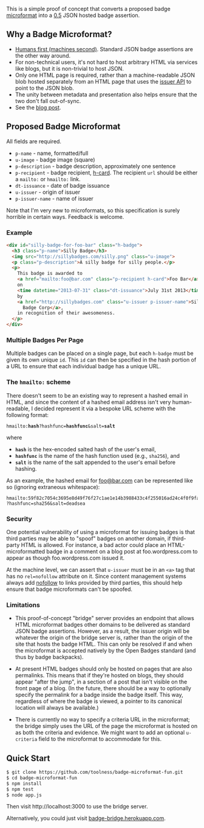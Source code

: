 This is a simple proof of concept that converts a proposed badge
[microformat][] into a [0.5][] JSON hosted badge assertion.

## Why a Badge Microformat?

* [Humans first (machines second)](http://microformats.org/#why). Standard
  JSON badge assertions are the other way around.
* For non-technical users, it's not hard to host arbitrary HTML via services
  like blogs, but it is non-trivial to host JSON.
* Only one HTML page is required, rather than a machine-readable JSON blob
  hosted separately from an HTML page that uses the [issuer API][] to point
  to the JSON blob.
* The unity between metadata and presentation also helps ensure that the two
  don't fall out-of-sync.
* See the [blog post][].

## Proposed Badge Microformat

All fields are required.

* `p-name` - name, formatted/full
* `u-image` - badge image (square)
* `p-description` - badge description, approximately one sentence
* `p-recipient` - badge recipient, [h-card][]. The recipient `url` should be
   either a `mailto:` or `hmailto:` link.
* `dt-issuance` - date of badge issuance
* `u-issuer` - origin of issuer
* `p-issuer-name` - name of issuer

Note that I'm very new to microformats, so this specification is surely
horrible in certain ways. Feedback is welcome.

### Example

```html
<div id="silly-badge-for-foo-bar" class="h-badge">
  <h3 class="p-name">Silly Badge</h3>
  <img src="http://sillybadges.com/silly.png" class="u-image">
  <p class="p-description">A silly badge for silly people.</p>
  <p>
    This badge is awarded to
    <a href="mailto:foo@bar.com" class="p-recipient h-card">Foo Bar</a>
    on
    <time datetime="2013-07-31" class="dt-issuance">July 31st 2013</time>
    by
    <a href="http://sillybadges.com" class="u-issuer p-issuer-name">Silly 
      Badge Corp</a>,
    in recognition of their awesomeness.
  </p>
</div>
```

### Multiple Badges Per Page

Multiple badges can be placed on a single page, but each `h-badge` must
be given its own unique `id`. This `id` can then be specified in the hash
portion of a URL to ensure that each individual badge has a unique URL.

### The `hmailto:` scheme

There doesn't seem to be an existing way to represent a hashed email in
HTML, and since the content of a hashed email address isn't
very human-readable, I decided represent it via a bespoke URL scheme with the
following format:

<code>hmailto:<strong>hash</strong>?hashfunc=<strong>hashfunc</strong>&salt=<strong>salt</strong></code>

where

* <code>**hash**</code> is the hex-encoded salted hash of the user's email,
* <code>**hashfunc**</code> is the name of the hash function used
  (e.g., `sha256`), and
* <code>**salt**</code> is the name of the salt appended to the user's email
  before hashing.

As an example, the hashed email for foo@bar.com can be represented like so
(ignoring extraneous whitespace):

```
hmailto:59f82c7054c3695e8d49f76f27c1ae1e14b3988433c4f255016ad24c4f0f9fa7
?hashfunc=sha256&salt=deadsea
```

### Security

One potential vulnerability of using a microformat for issuing badges is
that third parties may be able to "spoof" badges on another domain, if
third-party HTML is allowed. For instance, a bad actor could place an
HTML-microformatted badge in a comment on a blog post at foo.wordpress.com
to appear as though foo.wordpress.com issued it.

At the machine level, we can assert that `u-issuer` must be in an `<a>` tag
that has no `rel=nofollow` attribute on it. Since content management systems
always add [nofollow][] to links provided by third parties, this should help
ensure that badge microformats can't be spoofed.

### Limitations

* This proof-of-concept "bridge" server provides an endpoint that allows HTML
  microformat badges other domains to be delivered as standard JSON badge
  assertions. However, as a result, the issuer origin will be whatever the
  origin of the bridge server is, rather than the origin of the site that
  hosts the badge HTML. This can only be resolved if and when the microformat
  is accepted natively by the Open Badges standard (and thus by badge
  backpacks).

* At present HTML badges should only be hosted on pages that are also
  permalinks. This means that if they're hosted on blogs, they should appear
  "after the jump", in a section of a post that isn't visible on the front
  page of a blog. (In the future, there should be a way to optionally specify
  the permalink for a badge inside the badge itself. This way, regardless of
  where the badge is viewed, a pointer to its canonical location will always
  be available.)

* There is currently no way to specify a criteria URL in the 
  microformat; the bridge simply uses the URL of the page the microformat
  is hosted on as both the criteria and evidence. We might want to add an
  optional `u-criteria` field to the microformat to accommodate for this.

## Quick Start

```bash
$ git clone https://github.com/toolness/badge-microformat-fun.git
$ cd badge-microformat-fun
$ npm install
$ npm test
$ node app.js
```

Then visit http://localhost:3000 to use the bridge server.

Alternatively, you could just visit
[badge-bridge.herokuapp.com](https://badge-bridge.herokuapp.com/).

  [blog post]: http://www.toolness.com/wp/2013/07/a-html-microformat-for-open-badges/
  [recipient]: http://microformats.org/wiki/hcard
  [microformat]: http://microformats.org/
  [0.5]: https://github.com/mozilla/openbadges/wiki/Assertion-Specification-Changes
  [issuer API]: https://github.com/mozilla/openbadges/wiki/Issuer-API
  [h-card]: http://microformats.org/wiki/h-card
  [nofollow]: http://en.wikipedia.org/wiki/Nofollow
